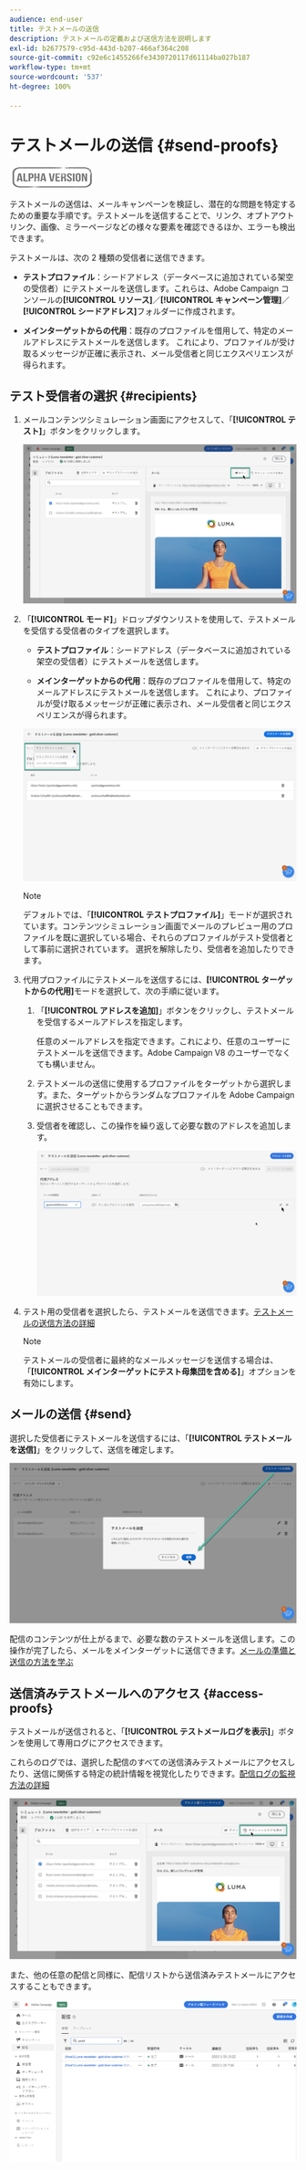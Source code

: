 ```yaml
---
audience: end-user
title: テストメールの送信
description: テストメールの定義および送信方法を説明します
exl-id: b2677579-c95d-443d-b207-466af364c208
source-git-commit: c92e6c1455266fe3430720117d61114ba027b187
workflow-type: tm+mt
source-wordcount: '537'
ht-degree: 100%

---
```


# テストメールの送信 {#send-proofs}

![](../assets/do-not-localize/badge.png)

テストメールの送信は、メールキャンペーンを検証し、潜在的な問題を特定するための重要な手順です。テストメールを送信することで、リンク、オプトアウトリンク、画像、ミラーページなどの様々な要素を確認できるほか、エラーも検出できます。

テストメールは、次の 2 種類の受信者に送信できます。

* **テストプロファイル**：シードアドレス（データベースに追加されている架空の受信者）にテストメールを送信します。これらは、Adobe Campaign コンソールの&#x200B;**[!UICONTROL リソース]**／**[!UICONTROL キャンペーン管理]**／**[!UICONTROL シードアドレス]**&#x200B;フォルダーに作成されます。

* **メインターゲットからの代用**：既存のプロファイルを借用して、特定のメールアドレスにテストメールを送信します。 これにより、プロファイルが受け取るメッセージが正確に表示され、メール受信者と同じエクスペリエンスが得られます。

## テスト受信者の選択 {#recipients}

1. メールコンテンツシミュレーション画面にアクセスして、「**[!UICONTROL テスト]**」ボタンをクリックします。

   ![](assets/test-button.png)

1. 「**[!UICONTROL モード]**」ドロップダウンリストを使用して、テストメールを受信する受信者のタイプを選択します。

   * **テストプロファイル**：シードアドレス（データベースに追加されている架空の受信者）にテストメールを送信します。

   * **メインターゲットからの代用**：既存のプロファイルを借用して、特定のメールアドレスにテストメールを送信します。 これにより、プロファイルが受け取るメッセージが正確に表示され、メール受信者と同じエクスペリエンスが得られます。

   ![](assets/test-mode.png)

   >[!NOTE]
   >
   >デフォルトでは、「**[!UICONTROL テストプロファイル]**」モードが選択されています。コンテンツシミュレーション画面でメールのプレビュー用のプロファイルを既に選択している場合、それらのプロファイルがテスト受信者として事前に選択されています。 選択を解除したり、受信者を追加したりできます。

1. 代用プロファイルにテストメールを送信するには、**[!UICONTROL ターゲットからの代用]**&#x200B;モードを選択して、次の手順に従います。

   1. 「**[!UICONTROL アドレスを追加]**」ボタンをクリックし、テストメールを受信するメールアドレスを指定します。

      任意のメールアドレスを指定できます。これにより、任意のユーザーにテストメールを送信できます。Adobe Campaign V8 のユーザーでなくても構いません。

   1. テストメールの送信に使用するプロファイルをターゲットから選択します。また、ターゲットからランダムなプロファイルを Adobe Campaign に選択させることもできます。

   1. 受信者を確認し、この操作を繰り返して必要な数のアドレスを追加します。

      ![](assets/substitution.png)

1. テスト用の受信者を選択したら、テストメールを送信できます。[テストメールの送信方法の詳細](#send)

   >[!NOTE]
   >
   >テストメールの受信者に最終的なメールメッセージを送信する場合は、「**[!UICONTROL メインターゲットにテスト母集団を含める]**」オプションを有効にします。

## メールの送信 {#send}

選択した受信者にテストメールを送信するには、「**[!UICONTROL テストメールを送信]**」をクリックして、送信を確定します。

![](assets/send-proof.png)

配信のコンテンツが仕上がるまで、必要な数のテストメールを送信します。この操作が完了したら、メールをメインターゲットに送信できます。[メールの準備と送信の方法を学ぶ](../monitor/prepare-send.md)

## 送信済みテストメールへのアクセス {#access-proofs}

テストメールが送信されると、「**[!UICONTROL テストメールログを表示]**」ボタンを使用して専用ログにアクセスできます。

これらのログでは、選択した配信のすべての送信済みテストメールにアクセスしたり、送信に関係する特定の統計情報を視覚化したりできます。[配信ログの監視方法の詳細](../monitor/delivery-logs.md)

![](assets/proof-log.png)

また、他の任意の配信と同様に、配信リストから送信済みテストメールにアクセスすることもできます。

![](assets/delivery-list.png)
